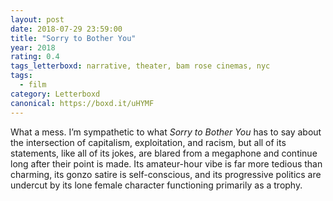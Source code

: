```yaml
---
layout: post 
date: 2018-07-29 23:59:00
title: "Sorry to Bother You"
year: 2018
rating: 0.4
tags_letterboxd: narrative, theater, bam rose cinemas, nyc
tags:
  - film
category: Letterboxd
canonical: https://boxd.it/uHYMF
---
```


What a mess. I’m sympathetic to what <cite>Sorry to Bother You</cite> has to say about the intersection of capitalism, exploitation, and racism, but all of its statements, like all of its jokes, are blared from a megaphone and continue long after their point is made. Its amateur-hour vibe is far more tedious than charming, its gonzo satire is self-conscious, and its progressive politics are undercut by its lone female character functioning primarily as a trophy.